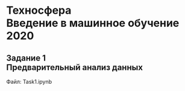 # Техносфера <br/>Введение в машинное обучение <br/>2020 #
## Задание 1 <br/>Предварительный анализ данных ##
Файл: Task1.ipynb

